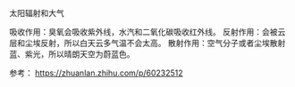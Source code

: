 太阳辐射和大气​

吸收作用：臭氧会吸收紫外线，水汽和二氧化碳吸收红外线。
反射作用：会被云层和尘埃反射，所以白天云多气温不会太高。
散射作用：空气分子或者尘埃散射蓝、紫光，所以晴朗天空为蔚蓝色。

参考：
https://zhuanlan.zhihu.com/p/60232512